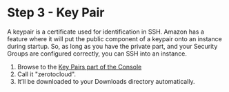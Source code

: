# Step 3 - Key Pair

A keypair is a certificate used for identification in SSH. Amazon has a feature where it will put the public component of a keypair onto an instance during startup. So, as long as you have the private part, and your Security Groups are configured correctly, you can SSH into an instance.

1. Browse to the <a href="https://console.aws.amazon.com/ec2/v2/home?region=us-west-2#KeyPairs:" target="_blank">Key Pairs part of the Console</a>
2. Call it "zerotocloud".  
3. It’ll be downloaded to your Downloads directory automatically.

